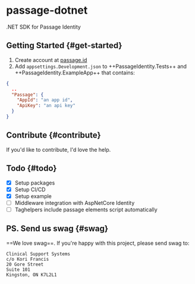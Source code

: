 # passage-dotnet
.NET SDK for Passage Identity

## Getting Started  {#get-started}

1. Create account at [passage.id](https://passage.id/)
2. Add `appsettings.Development.json` to ++PassageIdentity.Tests++ and ++PassageIdentity.ExampleApp++ that contains:

```json
{
  ..
  "Passage": {
    "AppId": "an app id",
    "ApiKey": "an api key"
  }
}
```

## Contribute {#contribute}

If you'd like to contribute, I'd love the help.

## Todo {#todo}

- [X] Setup packages
- [X] Setup CI/CD
- [X] Setup example
- [ ] Middleware integration with AspNetCore Identity
- [ ] Taghelpers include passage elements script automatically

## PS. Send us swag {#swag}

==We love swag==. If you're happy with this project, please send swag to:

```
Clinical Support Systems
c/o Kori Francis
20 Gore Street
Suite 101
Kingston, ON K7L2L1
```
